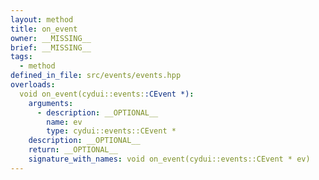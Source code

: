 ```yaml
---
layout: method
title: on_event
owner: __MISSING__
brief: __MISSING__
tags:
  - method
defined_in_file: src/events/events.hpp
overloads:
  void on_event(cydui::events::CEvent *):
    arguments:
      - description: __OPTIONAL__
        name: ev
        type: cydui::events::CEvent *
    description: __OPTIONAL__
    return: __OPTIONAL__
    signature_with_names: void on_event(cydui::events::CEvent * ev)
---
```

